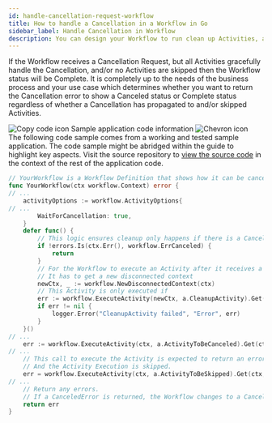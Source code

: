 ```yaml
---
id: handle-cancellation-request-workflow
title: How to handle a Cancellation in a Workflow in Go
sidebar_label: Handle Cancellation in Workflow
description: You can design your Workflow to run clean up Activities, and change to a Canceled status when a Cancellation Request is received.
---
```


<!-- DO NOT EDIT THIS FILE DIRECTLY.
THIS FILE IS GENERATED from https://github.com/temporalio/documentation/blob/main/sample-apps/go/features/cancellation/workflow.go. -->

If the Workflow receives a Cancellation Request, but all Activities gracefully handle the Cancellation, and/or no Activities are skipped then the Workflow status will be Complete.
It is completely up to the needs of the business process and your use case which determines whether you want to return the Cancellation error to show a Canceled status or Complete status regardless of whether a Cancellation has propagated to and/or skipped Activities.

<div class="copycode-notice-container"><div class="copycode-notice"><img data-style="copycode-icon" src="/icons/copycode.png" alt="Copy code icon" /> Sample application code information <img id="i-id-439636698" data-event="clickable-copycode-info" data-style="chevron-icon" src="/icons/chevron.png" alt="Chevron icon" /></div><div id="copycode-info-id-439636698" class="copycode-info">The following code sample comes from a working and tested sample application. The code sample might be abridged within the guide to highlight key aspects. Visit the source repository to <a href="https://github.com/temporalio/documentation/blob/main/sample-apps/go/features/cancellation/workflow.go">view the source code</a> in the context of the rest of the application code.</div></div>

```go
// YourWorkflow is a Workflow Definition that shows how it can be canceled.
func YourWorkflow(ctx workflow.Context) error {
// ...
	activityOptions := workflow.ActivityOptions{
// ...
		WaitForCancellation: true,
	}
	defer func() {
		// This logic ensures cleanup only happens if there is a Cancelation error
		if !errors.Is(ctx.Err(), workflow.ErrCanceled) {
			return
		}
		// For the Workflow to execute an Activity after it receives a Cancellation Request
		// It has to get a new disconnected context
		newCtx, _ := workflow.NewDisconnectedContext(ctx)
		// This Activity is only executed if
		err := workflow.ExecuteActivity(newCtx, a.CleanupActivity).Get(ctx, nil)
		if err != nil {
			logger.Error("CleanupActivity failed", "Error", err)
		}
	}()
// ...
	err := workflow.ExecuteActivity(ctx, a.ActivityToBeCanceled).Get(ctx, &result)
// ...
	// This call to execute the Activity is expected to return an error "canceled".
	// And the Activity Execution is skipped.
	err = workflow.ExecuteActivity(ctx, a.ActivityToBeSkipped).Get(ctx, nil)
// ...
	// Return any errors.
	// If a CanceledError is returned, the Workflow changes to a Canceled state.
	return err
}
```
